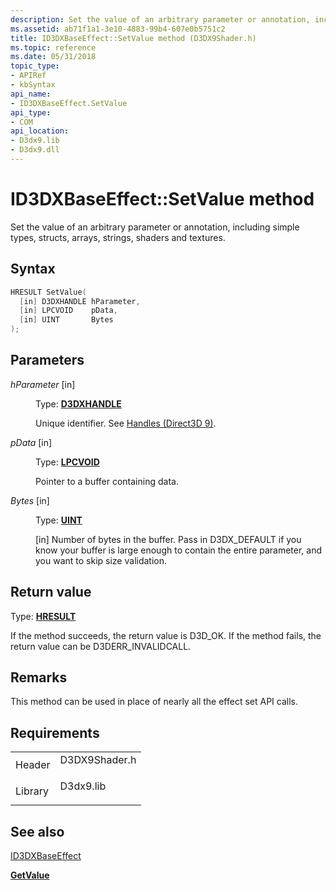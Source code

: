 ```yaml
---
description: Set the value of an arbitrary parameter or annotation, including simple types, structs, arrays, strings, shaders and textures.
ms.assetid: ab71f1a1-3e10-4883-99b4-607e0b5751c2
title: ID3DXBaseEffect::SetValue method (D3DX9Shader.h)
ms.topic: reference
ms.date: 05/31/2018
topic_type: 
- APIRef
- kbSyntax
api_name: 
- ID3DXBaseEffect.SetValue
api_type: 
- COM
api_location: 
- D3dx9.lib
- D3dx9.dll
---
```


# ID3DXBaseEffect::SetValue method

Set the value of an arbitrary parameter or annotation, including simple types, structs, arrays, strings, shaders and textures.

## Syntax


```C++
HRESULT SetValue(
  [in] D3DXHANDLE hParameter,
  [in] LPCVOID    pData,
  [in] UINT       Bytes
);
```



## Parameters

<dl> <dt>

*hParameter* \[in\]
</dt> <dd>

Type: **[D3DXHANDLE](dx9-graphics-reference-effects-constants.md)**

Unique identifier. See [Handles (Direct3D 9)](handles.md).

</dd> <dt>

*pData* \[in\]
</dt> <dd>

Type: **[**LPCVOID**](../winprog/windows-data-types.md)**

Pointer to a buffer containing data.

</dd> <dt>

*Bytes* \[in\]
</dt> <dd>

Type: **[**UINT**](../winprog/windows-data-types.md)**

\[in\] Number of bytes in the buffer. Pass in D3DX\_DEFAULT if you know your buffer is large enough to contain the entire parameter, and you want to skip size validation.

</dd> </dl>

## Return value

Type: **[**HRESULT**](https://msdn.microsoft.com/library/Bb401631(v=MSDN.10).aspx)**

If the method succeeds, the return value is D3D\_OK. If the method fails, the return value can be D3DERR\_INVALIDCALL.

## Remarks

This method can be used in place of nearly all the effect set API calls.

## Requirements



|                    |                                                                                          |
|--------------------|------------------------------------------------------------------------------------------|
| Header<br/>  | <dl> <dt>D3DX9Shader.h</dt> </dl> |
| Library<br/> | <dl> <dt>D3dx9.lib</dt> </dl>     |



## See also

<dl> <dt>

[ID3DXBaseEffect](id3dxbaseeffect.md)
</dt> <dt>

[**GetValue**](id3dxbaseeffect--getvalue.md)
</dt> </dl>

 

 
